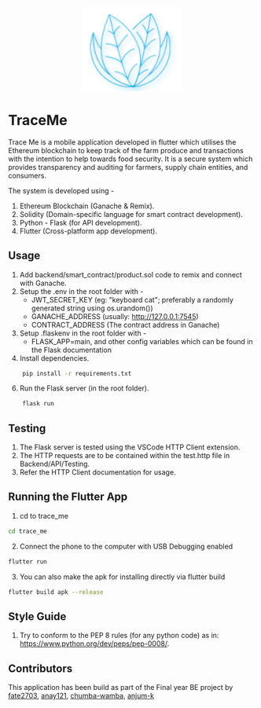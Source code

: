 <p align="center">
  <a href="" rel="noopener">
 <img width=40% src="trace_me\assets\icon\logo1.png" alt="TraceMe-logo"></a>
</p>

# TraceMe
Trace Me is a mobile application developed in flutter which utilises the Ethereum blockchain to keep track of the farm produce and transactions with the intention to help towards food security. It is a secure system which provides transparency and auditing for farmers, supply chain entities, and consumers.

The system is developed using - 
1) Ethereum Blockchain (Ganache & Remix).
2) Solidity (Domain-specific language for smart contract development).
3) Python - Flask (for API development).
4) Flutter (Cross-platform app development).

## Usage

1) Add backend/smart_contract/product.sol code to remix and connect with Ganache.
2) Setup the .env in the root folder with -
   - JWT_SECRET_KEY (eg: "keyboard cat"; preferably a randomly generated string using os.urandom())
   - GANACHE_ADDRESS (usually: http://127.0.0.1:7545)
   - CONTRACT_ADDRESS (The contract address in Ganache)   
3) Setup .flaskenv in the root folder with -
   - FLASK_APP=main, and other config variables which can be found in the Flask documentation
4) Install dependencies.
``` bash
    pip install -r requirements.txt
```
6) Run the Flask server (in the root folder).
``` bash
    flask run 
```

## Testing

1) The Flask server is tested using the VSCode HTTP Client extension.
2) The HTTP requests are to be contained within the test.http file in Backend/API/Testing.
3) Refer the HTTP Client documentation for usage.

## Running the Flutter App

1) cd to trace_me
```bash
cd trace_me
```
2) Connect the phone to the computer with USB Debugging enabled
```bash
flutter run
```
3) You can also make the apk for installing directly via flutter build
```bash
flutter build apk --release
```

## Style Guide

1) Try to conform to the PEP 8 rules (for any python code) as in: https://www.python.org/dev/peps/pep-0008/.

## Contributors

This application has been build as part of the Final year BE project by [fate2703](https://github.com/fate2703), [anay121](https://github.com/anay121), [chumba-wamba](https://github.com/chumba-wamba), [anjum-k](https://github.com/Anjum-K99) 

